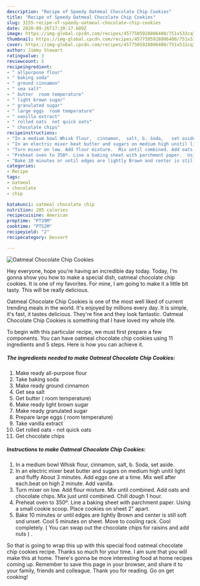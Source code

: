 ```yaml
---
description: "Recipe of Speedy Oatmeal Chocolate Chip Cookies"
title: "Recipe of Speedy Oatmeal Chocolate Chip Cookies"
slug: 3155-recipe-of-speedy-oatmeal-chocolate-chip-cookies
date: 2020-09-26T17:20:17.689Z
image: https://img-global.cpcdn.com/recipes/4577505928806400/751x532cq70/oatmeal-chocolate-chip-cookies-recipe-main-photo.jpg
thumbnail: https://img-global.cpcdn.com/recipes/4577505928806400/751x532cq70/oatmeal-chocolate-chip-cookies-recipe-main-photo.jpg
cover: https://img-global.cpcdn.com/recipes/4577505928806400/751x532cq70/oatmeal-chocolate-chip-cookies-recipe-main-photo.jpg
author: Jimmy Stewart
ratingvalue: 3
reviewcount: 5
recipeingredient:
- " allpurpose flour"
- " baking soda"
- " ground cinnamon"
- " sea salt"
- " butter  room temperature"
- " light brown sugar"
- " granulated sugar"
- " large eggs  room temperature"
- " vanilla extract"
- " rolled oats  not quick oats"
- " chocolate chips"
recipeinstructions:
- "In a medium bowl Whisk flour,  cinnamon,  salt, b. Soda,   set aside."
- "In an electric mixer beat butter and sugars on medium high unitil light and fluffy About 3 minutes. Add eggs one at a time.  Mix well after each.beat on high 2 minute. Add vanilla."
- "Turn mixer on low. Add flour mixture.  Mix until combined. Add oats and chocolate chips.  Mix just  until combined. Chill dough 1 hour."
- "Preheat oven to 350º. Line a baking sheet with parchment paper.  Using a small cookie scoop.  Place cookies on sheet 2&#34; apart."
- "Bake 10 minutes or until edges are lightly Brown and center is still soft snd unset. Cool 5 minutes on sheet. Move to  cooling rack. Cool completely.  ( You can swap out the chocolate chips for raisins and add nuts )  ."
categories:
- Recipe
tags:
- oatmeal
- chocolate
- chip

katakunci: oatmeal chocolate chip 
nutrition: 285 calories
recipecuisine: American
preptime: "PT39M"
cooktime: "PT52M"
recipeyield: "2"
recipecategory: Dessert

---
```



![Oatmeal Chocolate Chip Cookies](https://img-global.cpcdn.com/recipes/4577505928806400/751x532cq70/oatmeal-chocolate-chip-cookies-recipe-main-photo.jpg)

Hey everyone, hope you're having an incredible day today. Today, I'm gonna show you how to make a special dish, oatmeal chocolate chip cookies. It is one of my favorites. For mine, I am going to make it a little bit tasty. This will be really delicious.

Oatmeal Chocolate Chip Cookies is one of the most well liked of current trending meals in the world. It's enjoyed by millions every day. It is simple, it's fast, it tastes delicious. They're fine and they look fantastic. Oatmeal Chocolate Chip Cookies is something that I have loved my whole life.




To begin with this particular recipe, we must first prepare a few components. You can have oatmeal chocolate chip cookies using 11 ingredients and 5 steps. Here is how you can achieve it.

<!--inarticleads1-->

##### The ingredients needed to make Oatmeal Chocolate Chip Cookies:

1. Make ready  all-purpose flour
1. Take  baking soda
1. Make ready  ground cinnamon
1. Get  sea salt
1. Get  butter ( room temperature)
1. Make ready  light brown sugar
1. Make ready  granulated sugar
1. Prepare  large eggs ( room temperature)
1. Take  vanilla extract
1. Get  rolled oats - not quick oats
1. Get  chocolate chips




<!--inarticleads2-->

##### Instructions to make Oatmeal Chocolate Chip Cookies:

1. In a medium bowl Whisk flour,  cinnamon,  salt, b. Soda,   set aside.
1. In an electric mixer beat butter and sugars on medium high unitil light and fluffy About 3 minutes. Add eggs one at a time.  Mix well after each.beat on high 2 minute. Add vanilla.
1. Turn mixer on low. Add flour mixture.  Mix until combined. Add oats and chocolate chips.  Mix just  until combined. Chill dough 1 hour.
1. Preheat oven to 350º. Line a baking sheet with parchment paper.  Using a small cookie scoop.  Place cookies on sheet 2&#34; apart.
1. Bake 10 minutes or until edges are lightly Brown and center is still soft snd unset. Cool 5 minutes on sheet. Move to  cooling rack. Cool completely.  ( You can swap out the chocolate chips for raisins and add nuts )  .




So that is going to wrap this up with this special food oatmeal chocolate chip cookies recipe. Thanks so much for your time. I am sure that you will make this at home. There's gonna be more interesting food at home recipes coming up. Remember to save this page in your browser, and share it to your family, friends and colleague. Thank you for reading. Go on get cooking!
